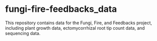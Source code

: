 # fungi-fire-feedbacks_data
This repository contains data for the Fungi, Fire, and Feedbacks project, including plant growth data, ectomycorrhizal root tip count data, and sequencing data.
